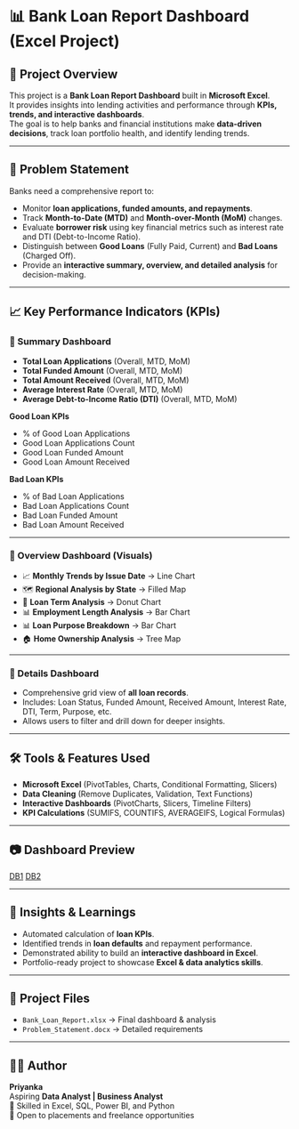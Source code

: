 # 📊 Bank Loan Report Dashboard (Excel Project)

## 📌 Project Overview
This project is a **Bank Loan Report Dashboard** built in **Microsoft Excel**.  
It provides insights into lending activities and performance through **KPIs, trends, and interactive dashboards**.  
The goal is to help banks and financial institutions make **data-driven decisions**, track loan portfolio health, and identify lending trends.

---

## 🎯 Problem Statement
Banks need a comprehensive report to:
- Monitor **loan applications, funded amounts, and repayments**.  
- Track **Month-to-Date (MTD)** and **Month-over-Month (MoM)** changes.  
- Evaluate **borrower risk** using key financial metrics such as interest rate and DTI (Debt-to-Income Ratio).  
- Distinguish between **Good Loans** (Fully Paid, Current) and **Bad Loans** (Charged Off).  
- Provide an **interactive summary, overview, and detailed analysis** for decision-making.

---

## 📈 Key Performance Indicators (KPIs)

### 🔹 Summary Dashboard
- **Total Loan Applications** (Overall, MTD, MoM)  
- **Total Funded Amount** (Overall, MTD, MoM)  
- **Total Amount Received** (Overall, MTD, MoM)  
- **Average Interest Rate** (Overall, MTD, MoM)  
- **Average Debt-to-Income Ratio (DTI)** (Overall, MTD, MoM)  

**Good Loan KPIs**  
- % of Good Loan Applications  
- Good Loan Applications Count  
- Good Loan Funded Amount  
- Good Loan Amount Received  

**Bad Loan KPIs**  
- % of Bad Loan Applications  
- Bad Loan Applications Count  
- Bad Loan Funded Amount  
- Bad Loan Amount Received  

---

### 🔹 Overview Dashboard (Visuals)
- 📈 **Monthly Trends by Issue Date** → Line Chart  
- 🗺️ **Regional Analysis by State** → Filled Map  
- 🥧 **Loan Term Analysis** → Donut Chart  
- 📊 **Employment Length Analysis** → Bar Chart  
- 📊 **Loan Purpose Breakdown** → Bar Chart  
- 🏠 **Home Ownership Analysis** → Tree Map  

---

### 🔹 Details Dashboard
- Comprehensive grid view of **all loan records**.  
- Includes: Loan Status, Funded Amount, Received Amount, Interest Rate, DTI, Term, Purpose, etc.  
- Allows users to filter and drill down for deeper insights.  

---

## 🛠️ Tools & Features Used
- **Microsoft Excel** (PivotTables, Charts, Conditional Formatting, Slicers)  
- **Data Cleaning** (Remove Duplicates, Validation, Text Functions)  
- **Interactive Dashboards** (PivotCharts, Slicers, Timeline Filters)  
- **KPI Calculations** (SUMIFS, COUNTIFS, AVERAGEIFS, Logical Formulas)  

---

## 📷 Dashboard Preview
[DB1](dashboard1.png)
[DB2](dashboard2.png)


---

## 🚀 Insights & Learnings
- Automated calculation of **loan KPIs**.  
- Identified trends in **loan defaults** and repayment performance.  
- Demonstrated ability to build an **interactive dashboard in Excel**.  
- Portfolio-ready project to showcase **Excel & data analytics skills**.  

---

## 📂 Project Files
- `Bank_Loan_Report.xlsx` → Final dashboard & analysis  
- `Problem_Statement.docx` → Detailed requirements  

---

## 👩‍💻 Author
**Priyanka**  
Aspiring **Data Analyst | Business Analyst**  
📌 Skilled in Excel, SQL, Power BI, and Python  
📌 Open to placements and freelance opportunities  

